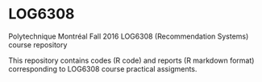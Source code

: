 # LOG6308
Polytechnique Montréal Fall 2016 LOG6308 (Recommendation Systems) course repository

This repository contains codes (R code) and reports (R markdown format) corresponding to LOG6308 course practical assigments.

